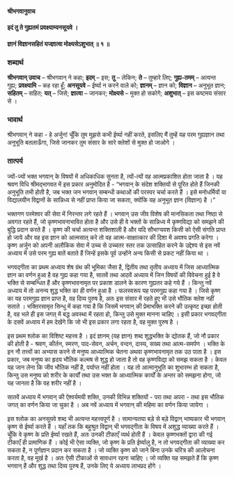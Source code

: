 #### श्रीभगवानुवाच
#### इदं तु ते गुह्यतमं प्रवक्ष्याम्यनसूयवे ।
#### ज्ञानं विज्ञानसहितं यज्ज्ञात्वा मोक्ष्यसेऽशुभात् ॥ १ ॥

### शब्दार्थ

**श्रीभगवान् उवाच** – श्रीभगवान् ने कहा; **इदम्** – इस; **तु** – लेकिन; **ते** – तुम्हारे लिए; **गुह्य-तमम्** – अत्यन्त गुह्य; **प्रवक्ष्यामि** – कह रहा हूँ; **अनसूयवे** – ईर्ष्या न करने वाले को; **ज्ञानम्** – ज्ञान को; **विज्ञान** – अनुभूत ज्ञान; **सहितम्** – सहित; **यत्** – जिसे; **ज्ञात्वा** – जानकर; **मोक्ष्यसे** – मुक्त हो सकोगे; **अशुभात्** – इस कष्टमय संसार से ।

### भावार्थ

श्रीभगवान् ने कहा - हे अर्जुन! चूँकि तुम मुझसे कभी ईर्ष्या नहीं करते, इसलिए मैं तुम्हें यह परम गुह्यज्ञान तथा अनुभूति बतलाऊँगा, जिसे जानकर तुम संसार के सारे क्लेशों से मुक्त हो जाओगे ।

### तात्पर्य

ज्यों-ज्यों भक्त भगवान् के विषयों में अधिकाधिक सुनता है, त्यों-त्यों वह आत्मप्रकाशित होता जाता है । यह श्रवण विधि श्रीमद्भागवत में इस प्रकार अनुमोदित है - “भगवान् के संदेश शक्तियों से पूरित होते हैं जिनकी अनुभूति तभी होती है, जब भक्त जन भगवान् सम्बन्धी कथाओं की परस्पर चर्चा करते हैं । इसे मनोधर्मियों या विद्यालयीन विद्वानों के सान्निध्य से नहीं प्राप्त किया जा सकता, क्योंकि यह अनुभूत ज्ञान (विज्ञान) है ।”

भक्तगण परमेश्वर की सेवा में निरन्तर लगे रहते हैं । भगवान् उस जीव विशेष की मानसिकता तथा निष्ठा से अवगत रहते हैं, जो कृष्णभावनाभावित होता है और उसे ही वे भक्तों के सान्निध्य में कृष्णविद्या को समझने की बुद्धि प्रदान करते हैं । कृष्ण की चर्चा अत्यन्त शक्तिशाली है और यदि सौभाग्यवश किसी को ऐसी संगति प्राप्त हो जाये और वह इस ज्ञान को आत्मसात् करे तो वह आत्म-साक्षात्कार की दिशा में अवश्य प्रगति करेगा । कृष्ण अर्जुन को अपनी अलौकिक सेवा में उच्च से उच्चतर स्तर तक उत्साहित करने के उद्देश्य से इस नवें अध्याय में उसे परम गुह्य बातें बताते हैं जिन्हें इसके पूर्व उन्होंने अन्य किसी से प्रकट नहीं किया था ।

भगवद्गीता का प्रथम अध्याय शेष ग्रंथ की भूमिका जैसा है, द्वितीय तथा तृतीय अध्याय में जिस आध्यात्मिक ज्ञान का वर्णन हुआ है वह गुह्य कहा गया है, सातवें तथा आठवें अध्याय में जिन विषयों की विवेचना हुई है वे भक्ति से सम्बन्धित हैं और कृष्णभावनामृत पर प्रकाश डालने के कारण गुह्यतर कहे गये हैं । किन्तु नवें अध्याय में तो अनन्य शुद्ध भक्ति का ही वर्णन हुआ है । फलस्वरूप यह परमगुह्य कहा गया है । जिसे कृष्ण का यह परमगुह्य ज्ञान प्राप्त है, वह दिव्य पुरुष है, अतः इस संसार में रहते हुए भी उसे भौतिक क्लेश नहीं सताते । भक्तिरसामृत सिन्धु में कहा गया है कि जिसमें भगवान् की प्रेमाभक्ति करने की उत्कृष्ट इच्छा होती है, वह भले ही इस जगत् में बद्ध अवस्था में रहता हो, किन्तु उसे मुक्त मानना चाहिए । इसी प्रकार भगवद्गीता के दसवें अध्याय में हम देखेंगे कि जो भी इस प्रकार लगा रहता है, वह मुक्त पुरुष है ।

इस प्रथम श्लोक का विशिष्ट महत्त्व है । इदं ज्ञानम् (यह ज्ञान) शब्द शुद्धभक्ति के द्योतक हैं, जो नौ प्रकार की होती है - श्रवण, कीर्तन, स्मरण, पाद-सेवन, अर्चन, वन्दन, दास्य, सख्य तथा आत्म-समर्पण । भक्ति के इन नौ तत्त्वों का अभ्यास करने से मनुष्य आध्यात्मिक चेतना अथवा कृष्णभावनामृत तक उठ पाता है । इस प्रकार, जब मनुष्य का हृदय भौतिक कल्मष से शुद्ध हो जाता है तो वह कृष्णविद्या को समझ सकता है । केवल यह जान लेना कि जीव भौतिक नहीं है, पर्याप्त नहीं होता । यह तो आत्मानुभूति का शुभारम्भ हो सकता है, किन्तु उस मनुष्य को शरीर के कार्यों तथा उस भक्त के आध्यात्मिक कार्यों के अन्तर को समझना होगा, जो यह जानता है कि वह शरीर नहीं है ।

सातवें अध्याय में भगवान् की ऐश्वर्यमयी शक्ति, उनकी विभिन्न शक्तियों - परा तथा अपरा - तथा इस भौतिक जगत् का वर्णन किया जा चुका है । अब नवें अध्याय में भगवान् की महिमा का वर्णन किया जायेगा ।

इस श्लोक का अनसूयवे शब्द भी अत्यन्त महत्त्वपूर्ण है । सामान्यतया बड़े से बड़े विद्वान् भाष्यकार भी भगवान् कृष्ण से ईर्ष्या करते हैं । यहाँ तक कि बहुश्रुत विद्वान् भी भगवद्गीता के विषय में अशुद्ध व्याख्या करते हैं । चूँकि वे कृष्ण के प्रति ईर्ष्या रखते हैं, अतः उनकी टीकाएँ व्यर्थ होती हैं । केवल कृष्णभक्तों द्वारा की गई टीकाएँ ही प्रामाणिक हैं । कोई भी ऐसा व्यक्ति, जो कृष्ण के प्रति ईर्ष्यालु है, न तो भगवद्गीता की व्याख्या कर सकता है, न पूर्णज्ञान प्रदान कर सकता है । जो व्यक्ति कृष्ण को जाने बिना उनके चरित्र की आलोचना करता है, वह मूर्ख है । अतः ऐसी टीकाओं से सावधान रहना चाहिए । जो व्यक्ति यह समझते हैं कि कृष्ण भगवान् हैं और शुद्ध तथा दिव्य पुरुष हैं, उनके लिए ये अध्याय लाभप्रद होंगे ।